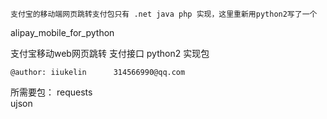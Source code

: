 	支付宝的移动端网页跳转支付包只有 .net java php 实现，这里重新用python2写了一个

alipay_mobile_for_python

支付宝移动web网页跳转 支付接口 python2 实现包
 
	@author: iiukelin      314566990@qq.com 


所需要包：
 requests   
 ujson
 
